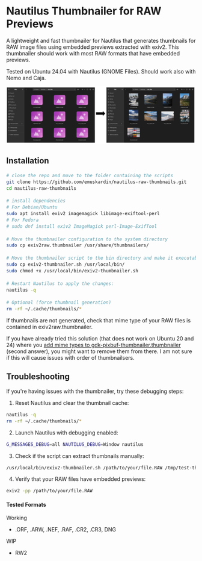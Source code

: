 # Nautilus Thumbnailer for RAW Previews 

A lightweight and fast thumbnailer for Nautilus that generates thumbnails for RAW image files using embedded previews extracted with exiv2.
This thumbnailer should work with most RAW formats that have embedded previews.

Tested on Ubuntu 24.04 with Nautilus (GNOME Files). Should work also with  Nemo and Caja.

<picture style="align: center; padding-bottom: 3mm;">
  <img alt="" src="./photo_preview/thumbnail_preview.png">
</picture>

##  Installation

```bash
# close the repo and move to the folder containing the scripts
git clone https://github.com/emuskardin/nautilus-raw-thumbnails.git
cd nautilus-raw-thumbnails

# install dependencies
# For Debian/Ubuntu
sudo apt install exiv2 imagemagick libimage-exiftool-perl
# For Fedora
# sudo dnf install exiv2 ImageMagick perl-Image-ExifTool

# Move the thumbnailer configuration to the system directory
sudo cp exiv2raw.thumbnailer /usr/share/thumbnailers/

# Move the thumbnailer script to the bin directory and make it executable
sudo cp exiv2-thumbnailer.sh /usr/local/bin/
sudo chmod +x /usr/local/bin/exiv2-thumbnailer.sh

# Restart Nautilus to apply the changes:
nautilus -q

# Optional (force thumbnail generation)
rm -rf ~/.cache/thumbnails/*
```

If thumbnails are not generated, check that mime type of your RAW files is contained in exiv2raw.thumbnailer.

If you have already tried this solution (that does not work on Ubuntu 20 and 24) where you [add mime types to gdk-pixbuf-thumbnailer.thumbnailer](https://askubuntu.com/questions/283072/nautilus-isnt-displaying-thumbnails-for-my-nef-files-photo-raw) (second answer), you might want to remove them from there. I am not sure if this will cause issues with order of thumbnailsers. 

## Troubleshooting

If you're having issues with the thumbnailer, try these debugging steps:

1. Reset Nautilus and clear the thumbnail cache:
```bash
nautilus -q
rm -rf ~/.cache/thumbnails/*
```

2. Launch Nautilus with debugging enabled:
```bash
G_MESSAGES_DEBUG=all NAUTILUS_DEBUG=Window nautilus
```

3. Check if the script can extract thumbnails manually:
```bash
/usr/local/bin/exiv2-thumbnailer.sh /path/to/your/file.RAW /tmp/test-thumbnail.png
```

4. Verify that your RAW files have embedded previews:
```bash
exiv2 -pp /path/to/your/file.RAW
```

#### Tested Formats

Working
- .ORF, .ARW, .NEF, .RAF, .CR2, .CR3, DNG

WIP
- RW2